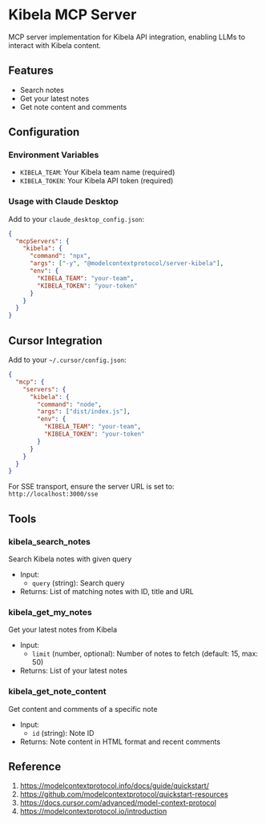 # Kibela MCP Server

MCP server implementation for Kibela API integration, enabling LLMs to interact with Kibela content.

## Features

- Search notes
- Get your latest notes
- Get note content and comments

## Configuration

### Environment Variables

- `KIBELA_TEAM`: Your Kibela team name (required)
- `KIBELA_TOKEN`: Your Kibela API token (required)

### Usage with Claude Desktop

Add to your `claude_desktop_config.json`:

```json
{
  "mcpServers": {
    "kibela": {
      "command": "npx",
      "args": ["-y", "@modelcontextprotocol/server-kibela"],
      "env": {
        "KIBELA_TEAM": "your-team",
        "KIBELA_TOKEN": "your-token"
      }
    }
  }
}
```

## Cursor Integration

Add to your `~/.cursor/config.json`:

```json
{
  "mcp": {
    "servers": {
      "kibela": {
        "command": "node",
        "args": ["dist/index.js"],
        "env": {
          "KIBELA_TEAM": "your-team",
          "KIBELA_TOKEN": "your-token"
        }
      }
    }
  }
}
```

For SSE transport, ensure the server URL is set to: `http://localhost:3000/sse`

## Tools

### kibela_search_notes
Search Kibela notes with given query
- Input:
  - `query` (string): Search query
- Returns: List of matching notes with ID, title and URL

### kibela_get_my_notes
Get your latest notes from Kibela
- Input:
  - `limit` (number, optional): Number of notes to fetch (default: 15, max: 50)
- Returns: List of your latest notes

### kibela_get_note_content
Get content and comments of a specific note
- Input:
  - `id` (string): Note ID
- Returns: Note content in HTML format and recent comments

## Reference
1. https://modelcontextprotocol.info/docs/guide/quickstart/
2. https://github.com/modelcontextprotocol/quickstart-resources
3. https://docs.cursor.com/advanced/model-context-protocol
4. https://modelcontextprotocol.io/introduction
